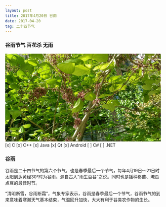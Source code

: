 ```yaml
---
layout: post
title: 2017年4月20日 谷雨
date: 2017-04-20
tag: 二十四节气
---
```


### 谷雨节气  百花杀 无雨

![](/images/24/2017_4_20.jpg)
[x] C
[x] C++
[x] Java
[x] Qt
[x] Android
[ ] C#
[ ] .NET


### 谷雨

谷雨是二十四节气的第六个节气，也是春季最后一个节气，每年4月19日～21日时太阳到达黄经30°时为谷雨，源自古人“雨生百谷”之说。同时也是播种移苗、埯瓜点豆的最佳时节。

“清明断雪，谷雨断霜”，气象专家表示，谷雨是春季最后一个节气，谷雨节气的到来意味着寒潮天气基本结束，气温回升加快，大大有利于谷类农作物的生长。
